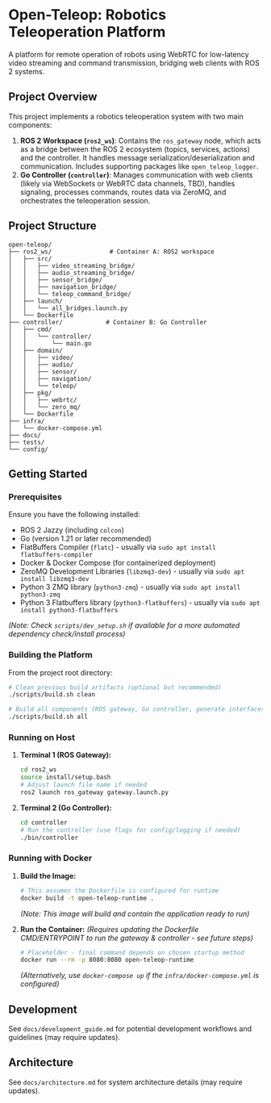 # Open-Teleop: Robotics Teleoperation Platform

A platform for remote operation of robots using WebRTC for low-latency video streaming and command transmission, bridging web clients with ROS 2 systems.

## Project Overview

This project implements a robotics teleoperation system with two main components:

1.  **ROS 2 Workspace (`ros2_ws`)**: Contains the `ros_gateway` node, which acts as a bridge between the ROS 2 ecosystem (topics, services, actions) and the controller. It handles message serialization/deserialization and communication. Includes supporting packages like `open_teleop_logger`.
2.  **Go Controller (`controller`)**: Manages communication with web clients (likely via WebSockets or WebRTC data channels, TBD), handles signaling, processes commands, routes data via ZeroMQ, and orchestrates the teleoperation session.

## Project Structure

```
open-teleop/
├── ros2_ws/                # Container A: ROS2 workspace
│   ├── src/
│   │   ├── video_streaming_bridge/
│   │   ├── audio_streaming_bridge/
│   │   ├── sensor_bridge/
│   │   ├── navigation_bridge/
│   │   └── teleop_command_bridge/
│   ├── launch/
│   │   └── all_bridges.launch.py
│   └── Dockerfile
├── controller/            # Container B: Go Controller
│   ├── cmd/
│   │   └── controller/
│   │       └── main.go
│   ├── domain/
│   │   ├── video/
│   │   ├── audio/
│   │   ├── sensor/
│   │   ├── navigation/
│   │   └── teleop/
│   ├── pkg/
│   │   ├── webrtc/
│   │   └── zero_mq/
│   └── Dockerfile
├── infra/                 
│   └── docker-compose.yml
├── docs/                  
├── tests/                 
└── config/                
```

## Getting Started

### Prerequisites

Ensure you have the following installed:

*   ROS 2 Jazzy (including `colcon`)
*   Go (version 1.21 or later recommended)
*   FlatBuffers Compiler (`flatc`) - usually via `sudo apt install flatbuffers-compiler`
*   Docker & Docker Compose (for containerized deployment)
*   ZeroMQ Development Libraries (`libzmq3-dev`) - usually via `sudo apt install libzmq3-dev`
*   Python 3 ZMQ library (`python3-zmq`) - usually via `sudo apt install python3-zmq`
*   Python 3 Flatbuffers library (`python3-flatbuffers`) - usually via `sudo apt install python3-flatbuffers`

*(Note: Check `scripts/dev_setup.sh` if available for a more automated dependency check/install process)*

### Building the Platform

From the project root directory:

```bash
# Clean previous build artifacts (optional but recommended)
./scripts/build.sh clean

# Build all components (ROS gateway, Go controller, generate interfaces)
./scripts/build.sh all
```

### Running on Host

1.  **Terminal 1 (ROS Gateway):**
    ```bash
    cd ros2_ws
    source install/setup.bash
    # Adjust launch file name if needed
    ros2 launch ros_gateway gateway.launch.py 
    ```

2.  **Terminal 2 (Go Controller):**
    ```bash
    cd controller
    # Run the controller (use flags for config/logging if needed)
    ./bin/controller 
    ```

### Running with Docker

1.  **Build the Image:**
    ```bash
    # This assumes the Dockerfile is configured for runtime
    docker build -t open-teleop-runtime . 
    ```
    *(Note: This image will build and contain the application ready to run)*

2.  **Run the Container:** 
    *(Requires updating the Dockerfile CMD/ENTRYPOINT to run the gateway & controller - see future steps)*
    ```bash
    # Placeholder - final command depends on chosen startup method
    docker run --rm -p 8080:8080 open-teleop-runtime 
    ```
    *(Alternatively, use `docker-compose up` if the `infra/docker-compose.yml` is configured)*

## Development

See `docs/development_guide.md` for potential development workflows and guidelines (may require updates).

## Architecture

See `docs/architecture.md` for system architecture details (may require updates).
